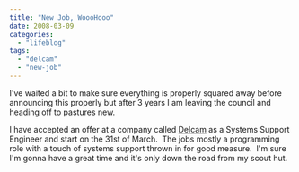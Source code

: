 ```yaml
---
title: "New Job, WoooHooo"
date: 2008-03-09
categories: 
  - "lifeblog"
tags: 
  - "delcam"
  - "new-job"
---
```


I've waited a bit to make sure everything is properly squared away before announcing this properly but after 3 years I am leaving the council and heading off to pastures new.

I have accepted an offer at a company called [Delcam](http://www.delcam.co.uk) as a Systems Support Engineer and start on the 31st of March.  The jobs mostly a programming role with a touch of systems support thrown in for good measure.  I'm sure I'm gonna have a great time and it's only down the road from my scout hut.
